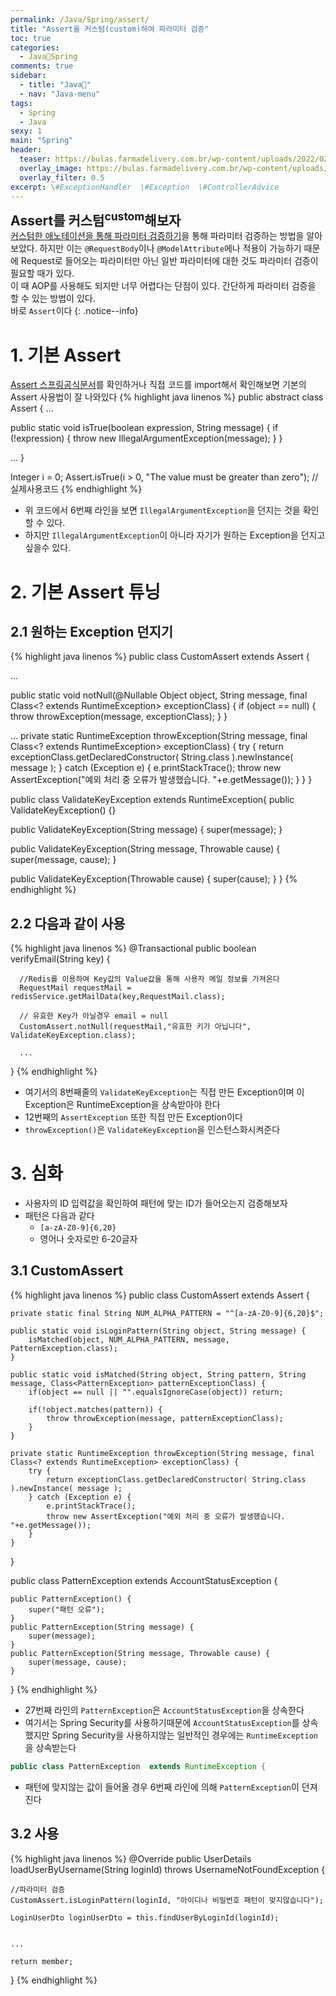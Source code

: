 ```yaml
---
permalink: /Java/Spring/assert/
title: "Assert을 커스텀(custom)하여 파라미터 검증"
toc: true
categories:
  - Java🐛Spring
comments: true
sidebar:
  - title: "Java🐛"
  - nav: "Java-menu"
tags:
  - Spring
  - Java
sexy: 1
main: "Spring"
header:
  teaser: https://bulas.farmadelivery.com.br/wp-content/uploads/2022/02/bula-assert.jpg
  overlay_image: https://bulas.farmadelivery.com.br/wp-content/uploads/2022/02/bula-assert.jpg
  overlay_filter: 0.5
excerpt: \#ExceptionHandler  \#Exception  \#ControllerAdvice
---
```


<span style = "font-size:1.5em;  font-weight: 700;">Assert를 커스텀<sup>custom</sup>해보자</span><br>
[커스텀한 애노테이션을 통해 파라미터 검증하기](https://chanyoung-dev.github.io/Java/Spring/annotation/)을 통해 파라미터 검증하는 방법을 알아보았다. 하지만 이는 `@RequestBody`이나 `@ModelAttribute`에나 적용이 가능하기 때문에 Request로 들어오는 파라미터만 아닌 일반 파라미터에 대한 것도 파라미터 검증이 필요할 때가 있다.  
이 때 AOP를 사용해도 되지만 너무 어렵다는 단점이 있다. 간단하게 파라미터 검증을 할 수 있는 방법이 있다.  
바로 `Assert`이다
{: .notice--info}


# 1. 기본 Assert
[Assert 스프링공식문서](https://docs.spring.io/spring-framework/docs/current/javadoc-api/org/springframework/util/Assert.html)를 확인하거나 직접 코드를 import해서 확인해보면 기본의 Assert 사용법이 잘 나와있다
{% highlight java linenos %}
public abstract class Assert {
  ...

  public static void isTrue(boolean expression, String message) {
      if (!expression) {
          throw new IllegalArgumentException(message);
      }
  }

  ...
}

Integer i = 0;
Assert.isTrue(i > 0, "The value must be greater than zero"); //실제사용코드
{% endhighlight %}
- 위 코드에서 6번째 라인을 보면 `IllegalArgumentException`을 던지는 것을 확인할 수 있다.
- 하지만 `IllegalArgumentException`이 아니라 자기가 원하는 Exception을 던지고 싶을수 있다.

# 2. 기본 Assert 튜닝
## 2.1 원하는 Exception 던지기
{% highlight java linenos %}
public class CustomAssert extends Assert {

  ...

  public static void notNull(@Nullable Object object, String message, final Class<? extends RuntimeException> exceptionClass) {
      if (object == null) {
          throw throwException(message, exceptionClass);
      }
  }

  ...
  private static RuntimeException throwException(String message, final Class<? extends RuntimeException> exceptionClass) {
      try {
          return exceptionClass.getDeclaredConstructor( String.class ).newInstance( message );
      } catch (Exception e) {
          e.printStackTrace();
          throw new AssertException("예외 처리 중 오류가 발생했습니다. "+e.getMessage());
      }
  }
}

public class ValidateKeyException extends RuntimeException{
  public ValidateKeyException() {}
  
  public ValidateKeyException(String message) {
      super(message);
  }
  
  public ValidateKeyException(String message, Throwable cause) {
      super(message, cause);
  }
  
  public ValidateKeyException(Throwable cause) {
      super(cause);
  }
}
{% endhighlight %}

## 2.2 다음과 같이 사용
{% highlight java linenos %}
  @Transactional
  public boolean verifyEmail(String key) {

      //Redis를 이용하여 Key값의 Value값을 통해 사용자 메일 정보를 가져온다
      RequestMail requestMail = redisService.getMailData(key,RequestMail.class);

      // 유효한 Key가 아닐경우 email = null
      CustomAssert.notNull(requestMail,"유효한 키가 아닙니다", ValidateKeyException.class);

      ...
  }
{% endhighlight %}
- 여기서의 8번째줄의 `ValidateKeyException`는 직접 만든 Exception이며 이 Exception은 RuntimeException을 상속받아야 한다
- 12번째의 `AssertException` 또한 직접 만든 Exception이다
- `throwException()`은 `ValidateKeyException`을 인스턴스화시켜준다

# 3. 심화
- 사용자의 ID 입력값을 확인하여 패턴에 맞는 ID가 들어오는지 검증해보자
- 패턴은 다음과 같다
  - `[a-zA-Z0-9]{6,20}`
  - 영어나 숫자로만 6-20글자

## 3.1 CustomAssert
{% highlight java linenos %}
public class CustomAssert extends Assert {

    private static final String NUM_ALPHA_PATTERN = "^[a-zA-Z0-9]{6,20}$";

    public static void isLoginPattern(String object, String message) {
        isMatched(object, NUM_ALPHA_PATTERN, message, PatternException.class);
    }

    public static void isMatched(String object, String pattern, String message, Class<PatternException> patternExceptionClass) {
        if(object == null || "".equalsIgnoreCase(object)) return;

        if(!object.matches(pattern)) {
            throw throwException(message, patternExceptionClass);
        }
    }

    private static RuntimeException throwException(String message, final Class<? extends RuntimeException> exceptionClass) {
        try {
            return exceptionClass.getDeclaredConstructor( String.class ).newInstance( message );
        } catch (Exception e) {
            e.printStackTrace();
            throw new AssertException("예외 처리 중 오류가 발생했습니다. "+e.getMessage());
        }
    }
}

public class PatternException  extends AccountStatusException {

    public PatternException() {
        super("패턴 오류");
    }
    public PatternException(String message) {
        super(message);
    }
    public PatternException(String message, Throwable cause) {
        super(message, cause);
    }

}
{% endhighlight %}
- 27번째 라인의 `PatternException`은 `AccountStatusException`을 상속한다
- 여기서는 Spring Security를 사용하기때문에 `AccountStatusException`를 상속했지만 Spring Security을 사용하지않는 일반적인 경우에는 `RuntimeException`을 상속받는다
```java
public class PatternException  extends RuntimeException {
```
- 패턴에 맞지않는 값이 들어올 경우 6번째 라인에 의해 `PatternException`이 던져진다

## 3.2 사용
{% highlight java linenos %}
@Override
public UserDetails loadUserByUsername(String loginId) throws UsernameNotFoundException {

    //파라미터 검증
    CustomAssert.isLoginPattern(loginId, "아이디나 비밀번호 패턴이 맞지않습니다");

    LoginUserDto loginUserDto = this.findUserByLoginId(loginId);


    ...

    return member;
}
{% endhighlight %}


